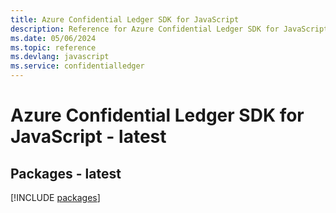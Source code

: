 ```yaml
---
title: Azure Confidential Ledger SDK for JavaScript
description: Reference for Azure Confidential Ledger SDK for JavaScript
ms.date: 05/06/2024
ms.topic: reference
ms.devlang: javascript
ms.service: confidentialledger
---
```

# Azure Confidential Ledger SDK for JavaScript - latest
## Packages - latest
[!INCLUDE [packages](confidential-ledger-index.md)]
